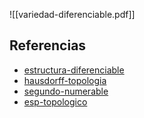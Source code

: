 ![[variedad-diferenciable.pdf]]

## Referencias
- [estructura-diferenciable](./estructura-diferenciable.md)
- [hausdorff-topologia](./hausdorff-topologia.md)
- [segundo-numerable](./segundo-numerable.md)
- [esp-topologico](./esp-topologico.md)

